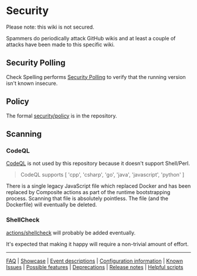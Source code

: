 # Security

Please note: this wiki is not secured.

Spammers do periodically attack GitHub wikis and at least a couple of attacks have been made to this specific wiki.

## Security Polling

Check Spelling performs [Security Polling](./Feature:-Security-Polling.md) to verify that the running version isn't known insecure.

## Policy

The formal [security/policy](https://github.com/check-spelling/check-spelling/security/policy) is in the repository.

## Scanning

### CodeQL

[CodeQL](https://github.com/github/codeql-action) is not used by this repository because it doesn't support Shell/Perl.

> CodeQL supports [ 'cpp', 'csharp', 'go', 'java', 'javascript', 'python' ]

There is a single legacy JavaScript file which replaced Docker and has been replaced by Composite actions as part of the runtime bootstrapping process. Scanning that file is absolutely pointless. The file (and the Dockerfile) will eventually be deleted.

### ShellCheck

[actions/shellcheck](https://github.com/marketplace/actions/shellcheck) will probably be added eventually.

It's expected that making it happy will require a non-trivial amount of effort.

---
[FAQ](FAQ.md) | [Showcase](Showcase.md) | [Event descriptions](Event-descriptions.md) | [Configuration information](Configuration-information.md) | [Known Issues](Known-Issues.md) | [Possible features](Possible-features.md) | [Deprecations](Deprecations.md) | [Release notes](Release-notes.md) | [Helpful scripts](Helpful-scripts.md)
